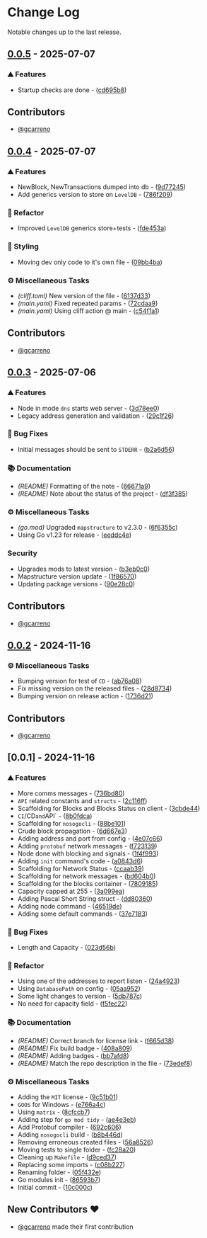 # Change Log

Notable changes up to the last release.

## [0.0.5](https://github.com/Friends-Of-Noso/NosoGo/compare/v0.0.4..v0.0.5) - 2025-07-07

### ⛰️  Features

- Startup checks are done - ([cd695b8](https://github.com/Friends-Of-Noso/NosoGo/commit/cd695b84290e7cc34ec06bf90a6766c96fc9c609))

## Contributors

* [@gcarreno](https://github.com/gcarreno)

## [0.0.4](https://github.com/Friends-Of-Noso/NosoGo/compare/v0.0.3..v0.0.4) - 2025-07-07

### ⛰️  Features

- NewBlock, NewTransactions dumped into db - ([9d77245](https://github.com/Friends-Of-Noso/NosoGo/commit/9d77245593ab0c2d87f36c17ab158c31ae5393ee))
- Add generics version to store on `LevelDB` - ([786f209](https://github.com/Friends-Of-Noso/NosoGo/commit/786f209e6b58f20e9d4fff2be7c88b582f74ac6e))

### 🚜 Refactor

- Improved `LevelDB` generics store+tests - ([fde453a](https://github.com/Friends-Of-Noso/NosoGo/commit/fde453a583098328538c780e682be976177885eb))

### 🎨 Styling

- Moving dev only code to it's own file - ([09bb4ba](https://github.com/Friends-Of-Noso/NosoGo/commit/09bb4ba88002bb382f9c96e85b96edeab2f8cdef))

### ⚙️ Miscellaneous Tasks

- *(cliff.toml)* New version of the file - ([6137d33](https://github.com/Friends-Of-Noso/NosoGo/commit/6137d33517e9364b4a61a8501195bfedfbbc6518))
- *(main.yaml)* Fixed repeated params - ([72cdaa9](https://github.com/Friends-Of-Noso/NosoGo/commit/72cdaa9617202d80a1ccd29bdc2fad3b656555b5))
- *(main.yaml)* Using cliff action @ main - ([c54f1a1](https://github.com/Friends-Of-Noso/NosoGo/commit/c54f1a1b32eb061b599910e2375f08d4af7bce63))

## Contributors

* [@gcarreno](https://github.com/gcarreno)

## [0.0.3](https://github.com/Friends-Of-Noso/NosoGo/compare/v0.0.2..v0.0.3) - 2025-07-06

### ⛰️  Features

- Node in mode `dns` starts web server - ([3d78ee0](https://github.com/Friends-Of-Noso/NosoGo/commit/3d78ee08e1c94c8cd16e38ea80917efee9ab6df4))
- Legacy address generation and validation - ([29c1f26](https://github.com/Friends-Of-Noso/NosoGo/commit/29c1f263c859256b24de35431179d248d690e277))

### 🐛 Bug Fixes

- Initial messages should be sent to `STDERR` - ([b2a6d56](https://github.com/Friends-Of-Noso/NosoGo/commit/b2a6d56ac88592bd4b6f8ee2d3019f032a991f80))

### 📚 Documentation

- *(README)* Formatting of the note - ([66671a9](https://github.com/Friends-Of-Noso/NosoGo/commit/66671a9a51366e894d0e35d06fcfc79847001ee1))
- *(README)* Note about the status of the project - ([df3f385](https://github.com/Friends-Of-Noso/NosoGo/commit/df3f38587fb98dc561ec6882d3528de1aeca64f8))

### ⚙️ Miscellaneous Tasks

- *(go.mod)* Upgraded `mapstructure` to v2.3.0 - ([6f6355c](https://github.com/Friends-Of-Noso/NosoGo/commit/6f6355c63e9ee664e829829e0d0f1fc99bc97f12))
- Using Go v1.23 for release - ([eeddc4e](https://github.com/Friends-Of-Noso/NosoGo/commit/eeddc4e305a6c2bf3ed36198f8753e58318c6df6))

### Security

- Upgrades mods to latest version - ([b3eb0c0](https://github.com/Friends-Of-Noso/NosoGo/commit/b3eb0c0c2b8dd95a65e0edd867ebaf12472c6616))
- Mapstructure version update - ([1f86570](https://github.com/Friends-Of-Noso/NosoGo/commit/1f86570a767df6370bb82e8be526add3db2d43f6))
- Updating package versions - ([90e28c0](https://github.com/Friends-Of-Noso/NosoGo/commit/90e28c04e9312db3fa2728dc85ec9761b8615c6d))

## Contributors

* [@gcarreno](https://github.com/gcarreno)

## [0.0.2](https://github.com/Friends-Of-Noso/NosoGo/compare/v0.0.1..v0.0.2) - 2024-11-16

### ⚙️ Miscellaneous Tasks

- Bumping version for test of `CD` - ([ab76a08](https://github.com/Friends-Of-Noso/NosoGo/commit/ab76a080822114a8065a2d2e50daea7f6fd752d3))
- Fix missing version on the released files - ([28d8734](https://github.com/Friends-Of-Noso/NosoGo/commit/28d8734068acd9521e970d039eba5cb9c28a986f))
- Bumping version on release action - ([1736d21](https://github.com/Friends-Of-Noso/NosoGo/commit/1736d218915dfe1ac367a842438c89cdf163f3f9))

## Contributors

* [@gcarreno](https://github.com/gcarreno)

## [0.0.1] - 2024-11-16

### ⛰️  Features

- More comms messages - ([736bd80](https://github.com/Friends-Of-Noso/NosoGo/commit/736bd801b45e2f0a88631f5eb3136511edd87d66))
- `API` related constants and `structs` - ([2c116ff](https://github.com/Friends-Of-Noso/NosoGo/commit/2c116ff1ee0e3f87e90ce76bbf4f3e8e0d5f72e1))
- Scaffolding for Blocks and Blocks Status on client - ([3cbde44](https://github.com/Friends-Of-Noso/NosoGo/commit/3cbde44fdbddd6898795be787c631a89a6cc94ea))
- `CI`/CD` and `API` - ([8b0fdca](https://github.com/Friends-Of-Noso/NosoGo/commit/8b0fdcaccc7a204c49b3e49864bf7f3a9c96090b))
- Scaffolding for `nosogocli` - ([88be101](https://github.com/Friends-Of-Noso/NosoGo/commit/88be101c9dbf9e8ebe97615cb54e73fff70e3ab4))
- Crude block propagation - ([6d667e3](https://github.com/Friends-Of-Noso/NosoGo/commit/6d667e317b8570ced8347718a4e7cbc3c390a8d0))
- Adding address and port from config - ([4e07c66](https://github.com/Friends-Of-Noso/NosoGo/commit/4e07c66b1cc8e27e4fc7b1a98d976030523c0c3c))
- Adding `protobuf` network messages - ([f723139](https://github.com/Friends-Of-Noso/NosoGo/commit/f723139563ba6de25ab428298de3d984826d5ffa))
- Node done with blocking and signals - ([1f4f993](https://github.com/Friends-Of-Noso/NosoGo/commit/1f4f993ebcd1aa1c007e854741c278d8b2526068))
- Adding `init` command's code - ([a0843d6](https://github.com/Friends-Of-Noso/NosoGo/commit/a0843d61a8194e3d5ad04e83a8d3739e9645e68d))
- Scaffolding for Network Status - ([ccaab39](https://github.com/Friends-Of-Noso/NosoGo/commit/ccaab392f406753a2266d69907936dbcb25ad737))
- Scaffolding for network messages - ([bd604b0](https://github.com/Friends-Of-Noso/NosoGo/commit/bd604b0b68f7c2029abf156c3c1aace98dc5dfd2))
- Scaffolding for the blocks container - ([7809185](https://github.com/Friends-Of-Noso/NosoGo/commit/7809185bf76772cb93e80fb1d13b0bb03812721d))
- Capacity capped at 255 - ([3a099ea](https://github.com/Friends-Of-Noso/NosoGo/commit/3a099ea6807a4e064978660b9c0177bca30a5331))
- Adding Pascal Short String struct - ([dd80360](https://github.com/Friends-Of-Noso/NosoGo/commit/dd803602b0c44242a44d4035f78402b53aa1b277))
- Adding node command - ([46519de](https://github.com/Friends-Of-Noso/NosoGo/commit/46519de17429ebb139dc123da4f03a8799f39705))
- Adding some default commands - ([37e7183](https://github.com/Friends-Of-Noso/NosoGo/commit/37e7183daf2ab04eede3cb3daf55545a295405e2))

### 🐛 Bug Fixes

- Length and Capacity - ([023d56b](https://github.com/Friends-Of-Noso/NosoGo/commit/023d56b2d73c019afb7f2c683d486b83313a1583))

### 🚜 Refactor

- Using one of the addresses to report listen - ([24a4923](https://github.com/Friends-Of-Noso/NosoGo/commit/24a49234bacd8cf8123414793425834f2793443a))
- Using `DatabasePath` on config - ([05aa952](https://github.com/Friends-Of-Noso/NosoGo/commit/05aa9525782094243f8924ff479811d07da6147c))
- Some light changes to version - ([5db787c](https://github.com/Friends-Of-Noso/NosoGo/commit/5db787c86c5761c0c9b6c0f9867d338df7782adc))
- No need for capacity field - ([f5fec22](https://github.com/Friends-Of-Noso/NosoGo/commit/f5fec22e83445eb16ccf81efe5bde461b41fcf93))

### 📚 Documentation

- *(README)* Correct branch for license link - ([f665d38](https://github.com/Friends-Of-Noso/NosoGo/commit/f665d38a42ca080de4eb7191c8a55805dde5c728))
- *(README)* Fix build badge - ([408a809](https://github.com/Friends-Of-Noso/NosoGo/commit/408a80916a92743fbf8a1a2652af7aeb9d5b931c))
- *(README)* Adding badges - ([bb7afd8](https://github.com/Friends-Of-Noso/NosoGo/commit/bb7afd8845cb530ff381373ebff64406fb37a5c3))
- *(README)* Match the repo description in the file - ([73edef8](https://github.com/Friends-Of-Noso/NosoGo/commit/73edef881e7ff904a0d0e7b644946cdee84284dd))

### ⚙️ Miscellaneous Tasks

- Adding the `MIT` license - ([9c51b01](https://github.com/Friends-Of-Noso/NosoGo/commit/9c51b01cb825a3989269828b3c6cf74f4405bdf2))
- `GOOS` for Windows - ([e766a4c](https://github.com/Friends-Of-Noso/NosoGo/commit/e766a4c524dbbd12b33aac5f8b40fbeb1631ad1e))
- Using `matrix` - ([8cfccb7](https://github.com/Friends-Of-Noso/NosoGo/commit/8cfccb715c87ea5b4de578fa8ffea51244f139e7))
- Adding step for `go mod tidy` - ([ae4e3eb](https://github.com/Friends-Of-Noso/NosoGo/commit/ae4e3eb1236b35bd461c9db01c4bc86d23e78778))
- Add Protobuf compiler - ([692c606](https://github.com/Friends-Of-Noso/NosoGo/commit/692c6067bebca149e61259f80daec9f71b8fb6ce))
- Adding `nosogocli` build - ([b8b446d](https://github.com/Friends-Of-Noso/NosoGo/commit/b8b446dbd6035dbddfd6a5d2e14a269e3d0be625))
- Removing erroneous created files - ([56a8526](https://github.com/Friends-Of-Noso/NosoGo/commit/56a8526a88ed98fa34bef1ff7dad22c5fc601959))
- Moving tests to single folder - ([fc28a20](https://github.com/Friends-Of-Noso/NosoGo/commit/fc28a2019eeeac9219772a303de35278a55b8a6b))
- Cleaning up `Makefile` - ([d9ced37](https://github.com/Friends-Of-Noso/NosoGo/commit/d9ced3793f4f01a7f5507b710c1979890b960746))
- Replacing some imports - ([c08b227](https://github.com/Friends-Of-Noso/NosoGo/commit/c08b22713211506c0489a6c89dbf6a96824afd2c))
- Renaming folder - ([05f432e](https://github.com/Friends-Of-Noso/NosoGo/commit/05f432e08cf6ba1b6eca01dfe443d2ef7f74fd12))
- Go modules init - ([86593b7](https://github.com/Friends-Of-Noso/NosoGo/commit/86593b72b49100f5a87d656c46ea9e2b5220c607))
- Initial commit - ([10c000c](https://github.com/Friends-Of-Noso/NosoGo/commit/10c000c5bd70ea10ae36cae795c3f52596e2b7f5))

## New Contributors ❤️

* [@gcarreno](https://github.com/gcarreno) made their first contribution

